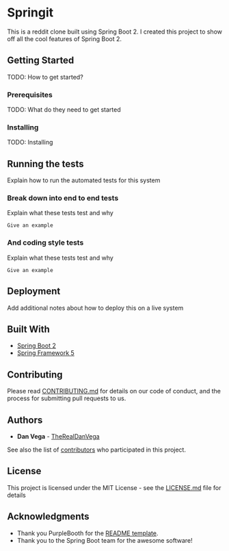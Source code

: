 # Springit

This is a reddit clone built using Spring Boot 2. I created this
project to show off all the cool features of Spring Boot 2.

## Getting Started

TODO: How to get started?

### Prerequisites

TODO: What do they need to get started

### Installing

TODO: Installing 

## Running the tests

Explain how to run the automated tests for this system

### Break down into end to end tests

Explain what these tests test and why

```
Give an example
```

### And coding style tests

Explain what these tests test and why

```
Give an example
```

## Deployment

Add additional notes about how to deploy this on a live system

## Built With

* [Spring Boot 2](https://projects.spring.io/spring-boot/)
* [Spring Framework 5](https://projects.spring.io/spring-framework/)

## Contributing

Please read [CONTRIBUTING.md](https://gist.github.com/PurpleBooth/b24679402957c63ec426) for details on our code of conduct, and the process for submitting pull requests to us.

## Authors

* **Dan Vega** - [TheRealDanVega](http://www.therealdanvega.com)

See also the list of [contributors](https://github.com/your/project/contributors) who participated in this project.

## License

This project is licensed under the MIT License - see the [LICENSE.md](LICENSE.md) file for details

## Acknowledgments

* Thank you PurpleBooth for the [README template](https://gist.github.com/PurpleBooth/109311bb0361f32d87a2).
* Thank you to the Spring  Boot team for the awesome software!